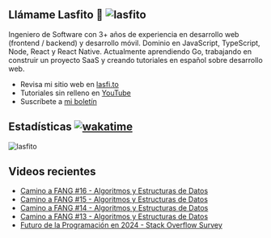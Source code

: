 
## Llámame Lasfito 👋 <img src="https://komarev.com/ghpvc/?username=lasfito&label=Profile%20views&color=0e75b6&style=flat" alt="lasfito" /> 

Ingeniero de Software con 3+ años de experiencia en desarrollo web (frontend / backend) y desarrollo móvil. Dominio en JavaScript, TypeScript, Node, React y React Native. Actualmente aprendiendo Go, trabajando en construir un proyecto SaaS y creando tutoriales en español sobre desarrollo web.

  - Revisa mi sitio web en [lasfi.to](https://lasfi.to)
  - Tutoriales sin relleno en [YouTube](https://www.youtube.com/channel/UCwfeUZwjfNsIFqFURiqkLSw)
  - Suscríbete a <a href="http://lasfi.to/1-2-3/"  target="_blank"> mi boletín </a>
   

## Estadísticas [![wakatime](https://wakatime.com/badge/user/5f64052e-88c6-4b16-a87a-e9f52142e69a.svg)](https://wakatime.com/@5f64052e-88c6-4b16-a87a-e9f52142e69a)


<img align="center" src="https://github-readme-stats.vercel.app/api/top-langs?username=lasfito&show_icons=true&locale=es&layout=compact&langs_count=4&theme=nord&custom_title=Stack+según+GitHub" alt="lasfito" /> 

## Videos recientes
<!-- BLOG-POST-LIST:START -->
- [Camino a FANG #16 - Algoritmos y Estructuras de Datos](https://www.youtube.com/watch?v=wl1Qb07ahUg)
- [Camino a FANG #15 - Algoritmos y Estructuras de Datos](https://www.youtube.com/watch?v=9hA8QemD4Os)
- [Camino a FANG #14 - Algoritmos y Estructuras de Datos](https://www.youtube.com/watch?v=ysK0FR9JAFY)
- [Camino a FANG #13 - Algoritmos y Estructuras de Datos](https://www.youtube.com/watch?v=-7fHEIk_nBA)
- [Futuro de la Programación en 2024 - Stack Overflow Survey](https://www.youtube.com/watch?v=YiRGXuBZHoc)
<!-- BLOG-POST-LIST:END -->











  

